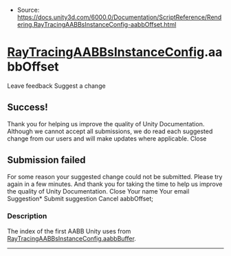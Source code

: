 * Source: https://docs.unity3d.com/6000.0/Documentation/ScriptReference/Rendering.RayTracingAABBsInstanceConfig-aabbOffset.html

#  [RayTracingAABBsInstanceConfig](https://docs.unity3d.com/6000.0/Documentation/ScriptReference/Rendering.RayTracingAABBsInstanceConfig.html).aabbOffset
Leave feedback
Suggest a change
## Success!
Thank you for helping us improve the quality of Unity Documentation. Although we cannot accept all submissions, we do read each suggested change from our users and will make updates where applicable.
Close
## Submission failed
For some reason your suggested change could not be submitted. Please <a>try again</a> in a few minutes. And thank you for taking the time to help us improve the quality of Unity Documentation.
Close
Your name Your email Suggestion* Submit suggestion
Cancel
aabbOffset; 
### Description
The index of the first AABB Unity uses from [RayTracingAABBsInstanceConfig.aabbBuffer](https://docs.unity3d.com/6000.0/Documentation/ScriptReference/Rendering.RayTracingAABBsInstanceConfig-aabbBuffer.html).
* * *

